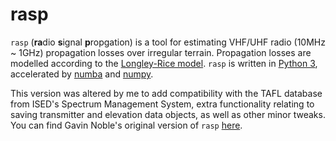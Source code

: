 # rasp

`rasp` (**ra**dio **s**ignal **p**ropgation) is a tool for estimating VHF/UHF radio (10MHz ~ 1GHz) propagation losses over irregular terrain. Propagation losses are modelled according to the [Longley-Rice model](https://www.its.bldrdoc.gov/research-topics/radio-propagation-software/itm/itm.aspx). `rasp` is written in [Python 3](https://www.python.org), accelerated by [numba](http://numba.pydata.org) and [numpy](https://numpy.org/).

This version was altered by me to add compatibility with the TAFL database from ISED's Spectrum Management System, extra functionality relating to saving transmitter and elevation data objects, as well as other minor tweaks. You can find Gavin Noble's original version of `rasp` [here](https://gitlab.com/gnoble/rasp).
